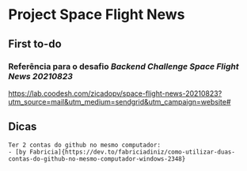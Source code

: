 # Project Space Flight News

## First to-do


### Referência para o desafio ***Backend Challenge Space Flight News 20210823***

https://lab.coodesh.com/zicadopv/space-flight-news-20210823?utm_source=mail&utm_medium=sendgrid&utm_campaign=website#


## Dicas

````
Ter 2 contas do github no mesmo computador:
- [by Fabricia]{https://dev.to/fabriciadiniz/como-utilizar-duas-contas-do-github-no-mesmo-computador-windows-2348}
````
